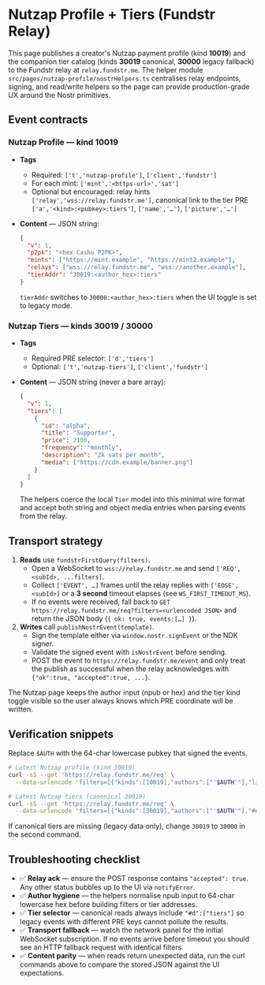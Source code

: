 # Nutzap Profile + Tiers (Fundstr Relay)

This page publishes a creator's Nutzap payment profile (kind **10019**) and the
companion tier catalog (kinds **30019** canonical, **30000** legacy fallback)
to the Fundstr relay at `relay.fundstr.me`. The helper module
`src/pages/nutzap-profile/nostrHelpers.ts` centralises relay endpoints, signing,
and read/write helpers so the page can provide production-grade UX around the
Nostr primitives.

## Event contracts

### Nutzap Profile — kind 10019

* **Tags**
  * Required: `['t','nutzap-profile']`, `['client','fundstr']`
  * For each mint: `['mint','<https-url>','sat']`
  * Optional but encouraged: relay hints `['relay','wss://relay.fundstr.me']`,
    canonical link to the tier PRE `['a','<kind>:<pubkey>:tiers']`,
    `['name','…']`, `['picture','…']`
* **Content** — JSON string:

  ```json
  {
    "v": 1,
    "p2pk": "<hex Cashu P2PK>",
    "mints": ["https://mint.example", "https://mint2.example"],
    "relays": ["wss://relay.fundstr.me", "wss://another.example"],
    "tierAddr": "30019:<author_hex>:tiers"
  }
  ```

  `tierAddr` switches to `30000:<author_hex>:tiers` when the UI toggle is set
to legacy mode.

### Nutzap Tiers — kinds 30019 / 30000

* **Tags**
  * Required PRE selector: `['d','tiers']`
  * Optional: `['t','nutzap-tiers']`, `['client','fundstr']`
* **Content** — JSON string (never a bare array):

  ```json
  {
    "v": 1,
    "tiers": [
      {
        "id": "alpha",
        "title": "Supporter",
        "price": 2100,
        "frequency": "monthly",
        "description": "2k sats per month",
        "media": ["https://cdn.example/banner.png"]
      }
    ]
  }
  ```

  The helpers coerce the local `Tier` model into this minimal wire format and
  accept both string and object media entries when parsing events from the
  relay.

## Transport strategy

1. **Reads** use `fundstrFirstQuery(filters)`.
   * Open a WebSocket to `wss://relay.fundstr.me` and send
     `['REQ', <subId>, ...filters]`.
   * Collect `['EVENT', …]` frames until the relay replies with
     `['EOSE', <subId>]` or a **3 second** timeout elapses (see
     `WS_FIRST_TIMEOUT_MS`).
   * If no events were received, fall back to
     `GET https://relay.fundstr.me/req?filters=<urlencoded JSON>` and return the
     JSON body (`{ ok: true, events:[…] }`).
2. **Writes** call `publishNostrEvent(template)`.
   * Sign the template either via `window.nostr.signEvent` or the NDK signer.
   * Validate the signed event with `isNostrEvent` before sending.
   * POST the event to `https://relay.fundstr.me/event` and only treat the
     publish as successful when the relay acknowledges with `{"ok":true,
     "accepted":true, ...}`.

The Nutzap page keeps the author input (npub or hex) and the tier kind toggle
visible so the user always knows which PRE coordinate will be written.

## Verification snippets

Replace `$AUTH` with the 64-char lowercase pubkey that signed the events.

```bash
# Latest Nutzap profile (kind 10019)
curl -sS --get 'https://relay.fundstr.me/req' \
  --data-urlencode 'filters=[{"kinds":[10019],"authors":["'$AUTH'"],"limit":1}]' | jq .

# Latest Nutzap tiers (canonical 30019)
curl -sS --get 'https://relay.fundstr.me/req' \
  --data-urlencode 'filters=[{"kinds":[30019],"authors":["'$AUTH'"],"#d":["tiers"],"limit":1}]' | jq .
```

If canonical tiers are missing (legacy data only), change `30019` to `30000` in
the second command.

## Troubleshooting checklist

* ✅ **Relay ack** — ensure the POST response contains `"accepted": true`.
  Any other status bubbles up to the UI via `notifyError`.
* ✅ **Author hygiene** — the helpers normalise npub input to 64-char lowercase
  hex before building filters or tier addresses.
* ✅ **Tier selector** — canonical reads always include `"#d":["tiers"]` so
  legacy events with different PRE keys cannot pollute the results.
* ✅ **Transport fallback** — watch the network panel for the initial WebSocket
  subscription. If no events arrive before timeout you should see an HTTP
  fallback request with identical filters.
* ✅ **Content parity** — when reads return unexpected data, run the curl
  commands above to compare the stored JSON against the UI expectations.

